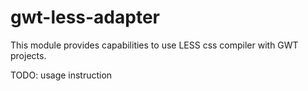 # gwt-less-adapter
This module provides capabilities to use LESS css compiler with GWT projects.

TODO: usage instruction